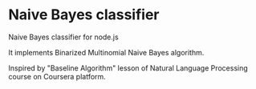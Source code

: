 # Naive Bayes classifier

Naive Bayes classifier for node.js 

It implements Binarized Multinomial Naive Bayes algorithm. 

Inspired by "Baseline Algorithm" lesson of Natural Language Processing course on Coursera platform.
